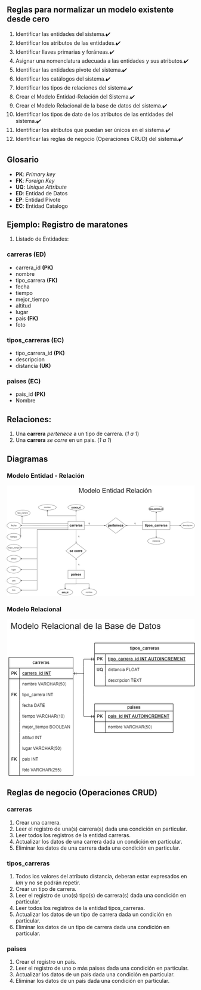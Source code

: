 ## Reglas para normalizar un modelo existente desde cero

1. Identificar las entidades del sistema.✔️   
1. Identificar los atributos de las entidades.✔️ 
1. Identificar llaves primarias y foráneas.✔️ 
1. Asignar una nomenclatura adecuada a las entidades y sus atributos.✔️ 
1. Identificar las entidades pivote del sistema.✔️ 
1. Identificar los catálogos del sistema.✔️ 
1. Identificar los tipos de relaciones del sistema.✔️ 
1. Crear el Modelo Entidad-Relación del Sistema.✔️ 
1. Crear el Modelo Relacional de la base de datos del sistema.✔️ 
1. Identificar los tipos de dato de los atributos de las entidades del sistema.✔️ 
1. Identificar los atributos que puedan ser únicos en el sistema.✔️ 
1. Identificar las reglas de negocio (Operaciones CRUD) del sistema.✔️ 

## Glosario

- **PK**: _Primary key_
- **FK**: _Foreign Key_
- **UQ**: _Unique Attribute_
- **ED**: Entidad de Datos
- **EP**: Entidad Pivote
- **EC**: Entidad Catalogo

## Ejemplo: Registro de maratones

1. Listado de Entidades:

### carreras **(ED)**
- carrera_id **(PK)**
- nombre 
- tipo_carrera **(FK)**
- fecha
- tiempo
- mejor_tiempo
- altitud
- lugar
- pais **(FK)**
- foto

### tipos_carreras **(EC)**
- tipo_carrera_id **(PK)**
- descripcion
- distancia **(UK)**

### paises **(EC)**
- pais_id **(PK)**
- Nombre
	
## Relaciones:

1. Una **carrera** _pertenece_ a un tipo de carrera. (_1 a 1_)
1. Una **carrera** _se corre_  en un pais. (_1 a 1_)

## Diagramas

### Modelo Entidad - Relación
![Modelo Entidad - Relación](./Imagenes/modelo_ER_carreras.drawio.png)

### Modelo Relacional 
![Modelo Relacional](./Imagenes/modelo_relacional_BD_carreras.drawio.png) 

## Reglas de negocio (Operaciones CRUD)

### carreras

1. Crear una carrera.
1. Leer el registro de una(s) carrera(s) dada una condición en particular.
1. Leer todos los registros de la entidad carreras.
1. Actualizar los datos de una carrera dada un condición en particular.
1. Eliminar los datos de una carrera dada una condición en particular.

### tipos_carreras

1. Todos los valores del atributo distancia, deberan estar expresados en _km_ y no se podrán repetir.
1. Crear un tipo de carrera.
1. Leer el registro de uno(s) tipo(s) de carrera(s) dada una condición en particular.
1. Leer todos los registros de la entidad tipos_carreras.
1. Actualizar los datos de un tipo de carrera dada un condición en particular.
1. Eliminar los datos de un tipo de carrera dada una condición en particular.

### paises

1. Crear el registro un pais.
1. Leer el registro de uno o más paises dada una condición en particular.
1. Actualizar los datos de un país dada una condición en particular.
1. Eliminar los datos de un país dada una condición en particular.

